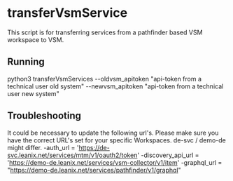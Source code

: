 # transferVsmService
This script is for transferring services from a pathfinder based VSM workspace to VSM.

## Running
python3 transferVsmServices --oldvsm_apitoken "api-token from a technical user old system" --newvsm_apitoken "api-token from a technical user new system"

## Troubleshooting
It could be necessary to update the following url's. Please make sure you have the correct URL's set for your specific Workspaces. de-svc / demo-de might differ.
-auth_url = 'https://de-svc.leanix.net/services/mtm/v1/oauth2/token'
-discovery_api_url = 'https://demo-de.leanix.net/services/vsm-collector/v1/item'
-graphql_url = "https://demo-de.leanix.net/services/pathfinder/v1/graphql"
